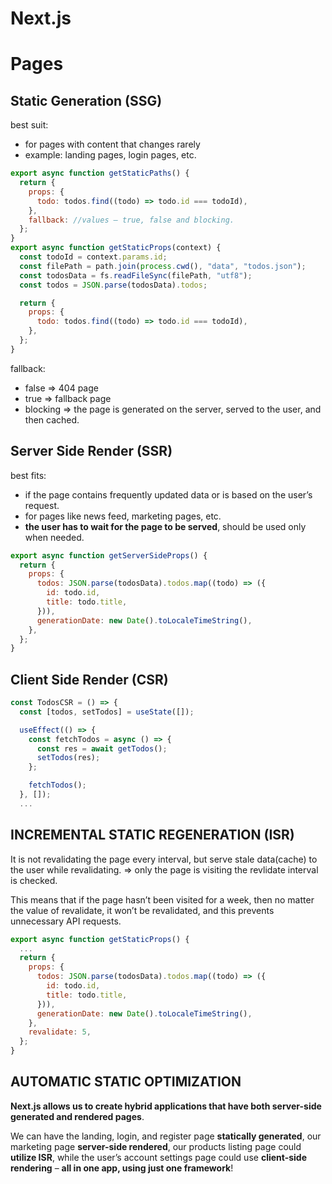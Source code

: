 # Next.js

# Pages

## Static Generation (SSG)

best suit:

* for pages with content that changes rarely
* example: landing pages, login pages, etc.

```javascript
export async function getStaticPaths() {
  return {
    props: {
      todo: todos.find((todo) => todo.id === todoId),
    },
    fallback: //values – true, false and blocking.
  };
}  
export async function getStaticProps(context) {
  const todoId = context.params.id;
  const filePath = path.join(process.cwd(), "data", "todos.json");
  const todosData = fs.readFileSync(filePath, "utf8");
  const todos = JSON.parse(todosData).todos;

  return {
    props: {
      todo: todos.find((todo) => todo.id === todoId),
    },
  };
}  
```

fallback:

* false => 404 page
* true => fallback page
* blocking => the page is generated on the server, served to the user, and then cached. 

## Server Side Render (SSR)

best fits:

* if the page contains frequently updated data or is based on the user’s request.
* for pages like news feed, marketing pages, etc.
* **the user has to wait for the page to be served**, should be used only when needed.

```javascript
export async function getServerSideProps() {
  return {
    props: {
      todos: JSON.parse(todosData).todos.map((todo) => ({
        id: todo.id,
        title: todo.title,
      })),
      generationDate: new Date().toLocaleTimeString(),
    },
  };
}  
```

## Client Side Render (CSR)

```js
const TodosCSR = () => {
  const [todos, setTodos] = useState([]);

  useEffect(() => {
    const fetchTodos = async () => {
      const res = await getTodos();
      setTodos(res);
    };

    fetchTodos();
  }, []);
  ...
```

## INCREMENTAL STATIC REGENERATION (ISR)

It is not revalidating the page every interval, but serve stale data(cache) to the user while revalidating. => only the page is visiting the revlidate interval is checked.

This means that if the page hasn’t been visited for a week, then no matter the value of revalidate, it won’t be revalidated, and this prevents unnecessary API requests.

```javascript
export async function getStaticProps() {
  ...
  return {
    props: {
      todos: JSON.parse(todosData).todos.map((todo) => ({
        id: todo.id,
        title: todo.title,
      })),
      generationDate: new Date().toLocaleTimeString(),
    },
    revalidate: 5,
  };
}
```

## AUTOMATIC STATIC OPTIMIZATION

**Next.js allows us to create hybrid applications that have both server-side generated and rendered pages**.

We can have the landing, login, and register page **statically generated**, our marketing page **server-side rendered**, our products listing page could **utilize ISR**, while the user’s account settings page could use **client-side rendering** – **all in one app, using just one framework**!
